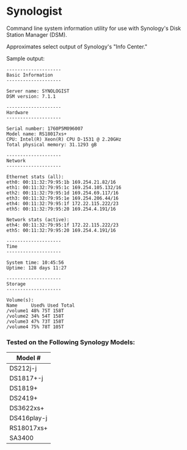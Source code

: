 # Synologist

Command line system information utility for use with Synology's Disk Station Manager (DSM).

Approximates select output of Synology's "Info Center."


Sample output: 

	--------------------
	Basic Information
	--------------------

	Server name: SYNOLOGIST
	DSM version: 7.1.1

	--------------------
	Hardware
	--------------------

	Serial number: 1760P5M096007
	Model name: RS18017xs+
	CPU: Intel(R) Xeon(R) CPU D-1531 @ 2.20GHz
	Total physical memory: 31.1293 gB

	--------------------
	Network
	--------------------

	Ethernet stats (all):
	eth0: 00:11:32:79:95:1b 169.254.21.82/16
	eth1: 00:11:32:79:95:1c 169.254.105.132/16
	eth2: 00:11:32:79:95:1d 169.254.69.117/16
	eth3: 00:11:32:79:95:1e 169.254.206.44/16
	eth4: 00:11:32:79:95:1f 172.22.115.222/23
	eth5: 00:11:32:79:95:20 169.254.4.191/16

	Network stats (active):
	eth4: 00:11:32:79:95:1f 172.22.115.222/23
	eth5: 00:11:32:79:95:20 169.254.4.191/16

	--------------------
	Time
	--------------------

	System time: 10:45:56
	Uptime: 128 days 11:27

	--------------------
	Storage
	--------------------

	Volume(s):
	Name     Used% Used Total
	/volume1 48% 75T 158T
	/volume2 34% 54T 158T
	/volume3 47% 73T 158T
	/volume4 75% 78T 105T

### Tested on the Following Synology Models: 


|Model #    |            
|---        |
|DS212j-j   |            
|DS1817+-j  |
|DS1819+    |
|DS2419+    |
|DS3622xs+  |
|DS416play-j|
|RS18017xs+ |
|SA3400     |
